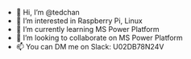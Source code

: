 - 👋 Hi, I’m @tedchan
- 👀 I’m interested in Raspberry Pi, Linux
- 🌱 I’m currently learning MS Power Platform
- 💞️ I’m looking to collaborate on MS Power Platform
- 📫 You can DM me on Slack: U02DB78N24V

<!---
tedchan/tedchan is a ✨ special ✨ repository because its `README.md` (this file) appears on your GitHub profile.
You can click the Preview link to take a look at your changes.
--->
